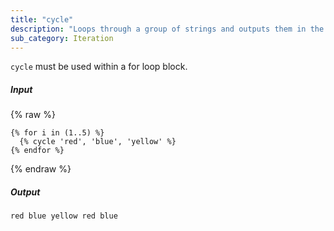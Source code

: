 ```yaml
---
title: "cycle"
description: "Loops through a group of strings and outputs them in the order that they were passed as parameters."
sub_category: Iteration
---
```


`cycle` must be used within a for loop block.

##### Input

{% raw %}
~~~liquid
{% for i in (1..5) %}
  {% cycle 'red', 'blue', 'yellow' %}
{% endfor %}
~~~
{% endraw %}

##### Output

~~~liquid
red blue yellow red blue
~~~
